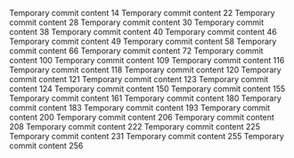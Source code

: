 Temporary commit content 14
Temporary commit content 22
Temporary commit content 28
Temporary commit content 30
Temporary commit content 38
Temporary commit content 40
Temporary commit content 46
Temporary commit content 49
Temporary commit content 58
Temporary commit content 66
Temporary commit content 72
Temporary commit content 100
Temporary commit content 109
Temporary commit content 116
Temporary commit content 118
Temporary commit content 120
Temporary commit content 121
Temporary commit content 123
Temporary commit content 124
Temporary commit content 150
Temporary commit content 155
Temporary commit content 161
Temporary commit content 180
Temporary commit content 183
Temporary commit content 193
Temporary commit content 200
Temporary commit content 206
Temporary commit content 208
Temporary commit content 222
Temporary commit content 225
Temporary commit content 231
Temporary commit content 255
Temporary commit content 256
